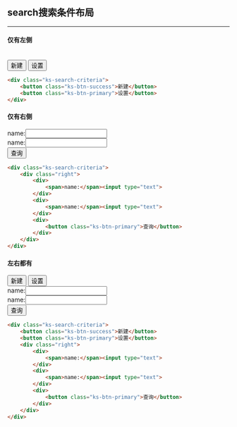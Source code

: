 ##  search搜索条件布局

---

####  仅有左侧

<br>

<div class="ks-search-criteria">
	<button class="ks-btn-success">新建</button>
	<button class="ks-btn-primary">设置</button>
</div>

```html
<div class="ks-search-criteria">
	<button class="ks-btn-success">新建</button>
	<button class="ks-btn-primary">设置</button>
</div>
```

####  仅有右侧

<div class="ks-search-criteria">
	<div class="right">
		<div>
			<span>name:</span><input type="text">
		</div>
		<div>
			<span>name:</span><input type="text">
		</div>
		<div>
			<button class="ks-btn-primary">查询</button>
		</div>
	</div>
</div>

```html
<div class="ks-search-criteria">
	<div class="right">
		<div>
			<span>name:</span><input type="text">
		</div>
		<div>
			<span>name:</span><input type="text">
		</div>
		<div>
			<button class="ks-btn-primary">查询</button>
		</div>
	</div>
</div>
```
#### 左右都有

<div class="ks-search-criteria">
	<button class="ks-btn-success">新建</button>
	<button class="ks-btn-primary">设置</button>
	<div class="right">
		<div>
			<span>name:</span><input type="text">
		</div>
		<div>
			<span>name:</span><input type="text">
		</div>
		<div>
			<button class="ks-btn-primary">查询</button>
		</div>
	</div>
</div>

```html
<div class="ks-search-criteria">
	<button class="ks-btn-success">新建</button>
	<button class="ks-btn-primary">设置</button>
	<div class="right">
		<div>
			<span>name:</span><input type="text">
		</div>
		<div>
			<span>name:</span><input type="text">
		</div>
		<div>
			<button class="ks-btn-primary">查询</button>
		</div>
	</div>
</div>
```
